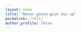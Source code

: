 ```yaml
---
layout: none
title: "Never gonna give you up"
permalink: /roll/
author_profile: false
---
```

<html lang="de-CH">
<head>
 <title>Never gonna give you up</title>
 <style type="text/css">
  .container {
   margin:0 auto; /* this will center the page */
   width:80%; /*  use your width here */
}
.responsive {
width: 100%;
height: 0;
padding-bottom: 56.25%;
position: relative;
}

<!-- Global site tag (gtag.js) - Google Analytics -->
<script async src="https://www.googletagmanager.com/gtag/js?id=UA-157295670-1"></script>
<script>
  window.dataLayer = window.dataLayer || [];
  function gtag(){dataLayer.push(arguments);}
  gtag('js', new Date());

  gtag('config', 'UA-157295670-1');
</script>
</head>
<br>
<body>
<center><video controls width="250" autoplay>

    <source src="/files/Roll.mp4"
            type="video/webm">

    <source src="/files/Roll.mp4"
            type="video/mp4">

    You can't watch this video, because you're Browser is trash.
</video></center>
</body>
